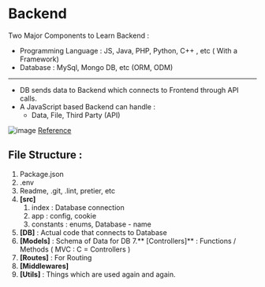 # Backend

Two Major Components to Learn Backend : 
  - Programming Language : JS, Java, PHP, Python, C++ , etc ( With a Framework)
  - Database : MySql, Mongo DB, etc (ORM, ODM)

<hr>

- DB sends data to Backend which connects to Frontend through API calls.
- A JavaScript based Backend can handle : 
    - Data, File, Third Party (API)
 
![image](https://github.com/priyanshukumarsinha/Backend-new/assets/79042642/a51593e5-b264-44c3-bded-5a74caa2bdf0)
[Reference](https://youtu.be/EH3vGeqeIAo?si=BO-Cb-34mMaz3773)

## File Structure :
1. Package.json
2. .env
3. Readme, .git, .lint, pretier, etc
4. **[src]**
    1. index : Database connection
    2. app : config, cookie
    3. constants : enums, Database - name
5. **[DB]** : Actual code that connects to Database
6. **[Models]** : Schema of Data for DB
7.** [Controllers]** : Functions / Methods ( MVC : C = Controllers )
8. **[Routes]** : For Routing
9. **[Middlewares]**
10. **[Utils]** : Things which are used again and again.
